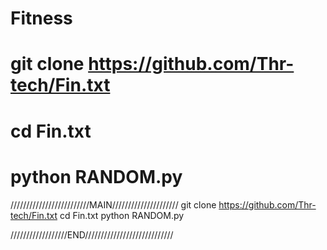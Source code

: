 # Fitness
# git clone https://github.com/Thr-tech/Fin.txt
# cd Fin.txt
# python RANDOM.py
/////////////////////////MAIN/////////////////////
git clone https://github.com/Thr-tech/Fin.txt
cd Fin.txt
python RANDOM.py

//////////////////END////////////////////////////
